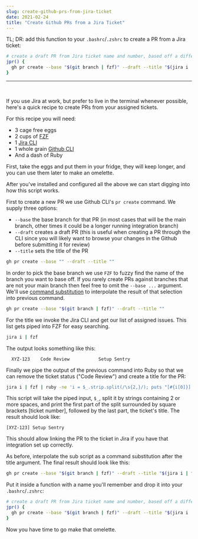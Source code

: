 ```yaml
---
slug: create-github-prs-from-jira-ticket
date: 2021-02-24
title: "Create Github PRs from a Jira Ticket"
---
```


TL; DR: add this function to your `.bashrc`/`.zshrc` to create a PR from a Jira ticket:

```bash
# create a draft PR from Jira ticket name and number, based off a different branch
jpr() {
  gh pr create --base "$(git branch | fzf)" --draft --title "$(jira i | fzf | ruby -ne 'i = $_.strip.split(/\s{2,}/); puts "[#{i[0]}] #{i[2]}"')"
}
```

---

<br />

If you use Jira at work, but prefer to live in the terminal whenever possible, here's a quick recipe to create PRs from your assigned tickets.

For this recipe you will need:

- 3 cage free eggs
- 2 cups of [FZF](https://github.com/junegunn/fzf)
- 1 [Jira CLI](https://jiracli.com/) 
- 1 whole grain [Github CLI](https://cli.github.com/)
- And a dash of Ruby

First, take the eggs and put them in your fridge, they will keep longer, and you can use them later to make an omelette.

After you've installed and configured all the above we can start digging into how this script works.

First to create a new PR we use Github CLI's `pr create` command. We supply three options:

- `--base` the base branch for that PR (in most cases that will be the main branch, other times it could be a longer running integration branch)
- `--draft` creates a draft PR (this is useful when creating a PR through the CLI since you will likely want to browse your changes in the Github before submitting it for review)
- `--title` sets the title of the PR

```bash
gh pr create --base "" --draft --title ""
```

In order to pick the base branch we use `FZF` to fuzzy find the name of the branch you want to base off. If you rarely create PRs against branches that are not your main branch then feel free to omit the `--base ...` argument. We'll use [command substitution](https://www.gnu.org/software/bash/manual/html_node/Command-Substitution.html) to interpolate the result of that selection into previous command.

```bash
gh pr create --base "$(git branch | fzf)" --draft --title ""
```

For the title we invoke the Jira CLI and get our list of assigned issues. This list gets piped into FZF for easy searching. 

```bash
jira i | fzf
```

The output looks something like this:

```
  XYZ-123    Code Review           Setup Sentry
```

Finally we pipe the output of the previous command into Ruby so that we can remove the ticket status ("Code Review") and create a title for the PR:

```bash
jira i | fzf | ruby -ne 'i = $_.strip.split(/\s{2,}/); puts "[#{i[0]}] #{i[2]}"'
```

This script will take the piped input, `$_`, split it by strings containing 2 or more spaces, and print the first part of the split surrounded by square brackets [ticket number], followed by the last part, the ticket's title. The result should look like:

```
[XYZ-123] Setup Sentry
```

This should allow linking the PR to the ticket in Jira if you have that integration set up correctly.

As before, interpolate the sub script as a command substitution after the title argument. The final result should look like this:

```bash
gh pr create --base "$(git branch | fzf)" --draft --title "$(jira i | fzf | ruby -ne 'i = $_.strip.split(/\s{2,}/); puts "[#{i[0]}] #{i[2]}"')"
```

Put it inside a function with a name you'll remember and drop it into your `.bashrc`/`.zshrc`:

```bash
# create a draft PR from Jira ticket name and number, based off a different branch
jpr() {
  gh pr create --base "$(git branch | fzf)" --draft --title "$(jira i | fzf | ruby -ne 'i = $_.strip.split(/\s{2,}/); puts "[#{i[0]}] #{i[2]}"')"
}
```

Now you have time to go make that omelette.
